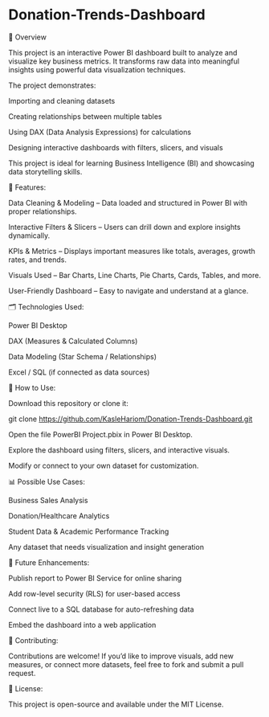 # Donation-Trends-Dashboard

📌 Overview

This project is an interactive Power BI dashboard built to analyze and visualize key business metrics. It transforms raw data into meaningful insights using powerful data visualization techniques.

The project demonstrates:

Importing and cleaning datasets

Creating relationships between multiple tables

Using DAX (Data Analysis Expressions) for calculations

Designing interactive dashboards with filters, slicers, and visuals

This project is ideal for learning Business Intelligence (BI) and showcasing data storytelling skills.

🎯 Features:

Data Cleaning & Modeling – Data loaded and structured in Power BI with proper relationships.

Interactive Filters & Slicers – Users can drill down and explore insights dynamically.

KPIs & Metrics – Displays important measures like totals, averages, growth rates, and trends.

Visuals Used – Bar Charts, Line Charts, Pie Charts, Cards, Tables, and more.

User-Friendly Dashboard – Easy to navigate and understand at a glance.

🗂️ Technologies Used:

Power BI Desktop

DAX (Measures & Calculated Columns)

Data Modeling (Star Schema / Relationships)

Excel / SQL (if connected as data sources)

🚀 How to Use:

Download this repository or clone it:

git clone https://github.com/KasleHariom/Donation-Trends-Dashboard.git

Open the file PowerBI Project.pbix in Power BI Desktop.

Explore the dashboard using filters, slicers, and interactive visuals.

Modify or connect to your own dataset for customization.

📊 Possible Use Cases:

Business Sales Analysis

Donation/Healthcare Analytics

Student Data & Academic Performance Tracking

Any dataset that needs visualization and insight generation

🔮 Future Enhancements:

Publish report to Power BI Service for online sharing

Add row-level security (RLS) for user-based access

Connect live to a SQL database for auto-refreshing data

Embed the dashboard into a web application

🤝 Contributing:

Contributions are welcome! If you’d like to improve visuals, add new measures, or connect more datasets, feel free to fork and submit a pull request.

📜 License:

This project is open-source and available under the MIT License.
